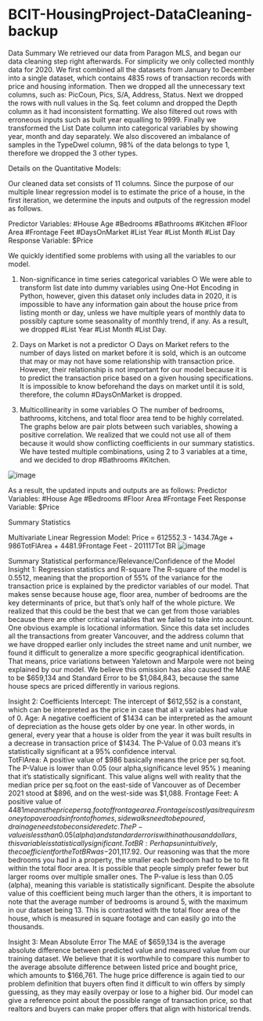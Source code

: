 # BCIT-HousingProject-DataCleaning-backup

Data Summary
We retrieved our data from Paragon MLS, and began our data cleaning step right afterwards. For simplicity we only collected monthly data for 2020. We first combined all the datasets from January to December into a single dataset, which contains 4835 rows of transaction records with price and housing information. Then we dropped all the unnecessary text columns, such as: PicCoun, Pics, S/A, Address, Status. Next we dropped the rows with null values in the Sq. feet column and dropped the Depth column as it had inconsistent formatting. We also filtered out rows with erroneous inputs such as built year equalling to 9999. Finally we transformed the List Date column into categorical variables by showing year, month and day separately. We also discovered an imbalance of samples in the TypeDwel column, 98% of the data belongs to type 1, therefore we dropped the 3 other types. 

Details on the Quantitative Models:

Our cleaned data set consists of 11 columns. Since the purpose of our multiple linear regression model is to estimate the price of a house, in the first iteration, we determine the inputs and outputs of the regression model as follows.

Predictor Variables: #House Age #Bedrooms #Bathrooms #Kitchen #Floor Area #Frontage Feet #DaysOnMarket #List Year #List Month #List Day
Response Variable: $Price

We quickly identified some problems with using all the variables to our model.

1.	Non-significance in time series categorical variables
○	We were able to transform list date into dummy variables using One-Hot Encoding in Python, however, given this dataset only includes data in 2020, it is impossible to have any information gain about the house price from listing month or day, unless we have multiple years of monthly data to possibly capture some seasonality of monthly trend, if any. As a result, we dropped #List Year #List Month #List Day.

2.	Days on Market is not a predictor
○	Days on Market refers to the number of days listed on market before it is sold, which is an outcome that may or may not have some relationship with transaction price. However, their relationship is not important for our model because it is to predict the transaction price based on a given housing specifications. It is impossible to know beforehand the days on market until it is sold, therefore, the column #DaysOnMarket is dropped. 

3.	Multicollinearity in some variables
○	The number of bedrooms, bathrooms, kitchens, and total floor area tend to be highly correlated. The graphs below are pair plots between such variables, showing a positive correlation. We realized that we could not use all of them because it would show conflicting coefficients in our summary statistics. We have tested multiple combinations, using 2 to 3 variables at a time, and we decided to drop #Bathrooms #Kitchen.

![image](https://user-images.githubusercontent.com/91990283/158269240-1aa83c8f-a69f-411a-9c2c-34cd0077b904.png)

As a result, the updated inputs and outputs are as follows: 
Predictor Variables: #House Age #Bedrooms #Floor Area #Frontage Feet 
Response Variable: $Price

Summary Statistics

Multivariate Linear Regression Model:
Price = 612552.3 - 1434.7Age + 986TotFlArea + 4481.9Frontage Feet - 201117Tot BR 
![image](https://user-images.githubusercontent.com/91990283/158269299-3e598fc6-9874-4c76-b993-cc53a7f641a0.png)

Summary Statistical performance/Relevance/Confidence of the Model
Insight 1: Regression statistics and R-square
The R-square of the model is 0.5512, meaning that the proportion of 55% of the variance for the transaction price is explained by the predictor variables of our model. That makes sense because house age, floor area, number of bedrooms are the key determinants of price, but that’s only half of the whole picture. We realized that this could be the best that we can get from those variables because there are other critical variables that we failed to take into account. One obvious example is locational information. Since this data set includes all the transactions from greater Vancouver, and the address column that we have dropped earlier only includes the street name and unit number, we found it difficult to generalize a more specific geographical identification. That means, price variations between Yaletown and Marpole were not being explained by our model. We believe this omission has also caused the MAE to be $659,134 and Standard Error to be $1,084,843, because the same house specs are priced differently in various regions. 

Insight 2: Coefficients
Intercept: The intercept of $612,552 is a constant, which can be interpreted as the price in case that all x variables had value of 0.
Age: A negative coefficient of $1434 can be interpreted as the amount of depreciation as the house gets older by one year. In other words, in general, every year that a house is older from the year it was built results in a decrease in transaction price of $1434. The P-Value of 0.03 means it’s statistically significant at a 95% confidence interval.     
TotFlArea: A positive value of $986 basically means the price per sq.foot. The P-Value is lower than 0.05 (our alpha,significance level 95% ) meaning that it’s statistically significant. This value aligns well with reality that the median price per sq.foot on the east-side of Vancouver as of December 2021 stood at $896, and on the west-side was $1,088. 
Frontage Feet: A positive value of $4481 means the price per sq.foot of frontage area. Frontage is costly as it requires money to pave roads in front of homes, sidewalks need to be poured, drainage needs to be considered etc. The P-value is less than 0.05 (alpha) and standard error is within a thousand dollars, this variable is statistically significant. 
Tot BR: Perhaps unintuitively, the coefficient for the Tot BR was -$201,117.92. Our reasoning was that the more bedrooms you had in a property, the smaller each bedroom had to be to fit within the total floor area. It is possible that people simply prefer fewer but larger rooms over multiple smaller ones. The P-value is less than 0.05 (alpha), meaning this variable is statistically significant. Despite the absolute value of this coefficient being much larger than the others, it is important to note that the average number of bedrooms is around 5, with the maximum in our dataset being 13. This is contrasted with the total floor area of the house, which is measured in square footage and can easily go into the thousands. 

Insight 3: Mean Absolute Error
The MAE of $659,134 is the average absolute difference between predicted value and measured value from our training dataset. We believe that it is worthwhile to compare this number to the average absolute difference between listed price and bought price, which amounts to $166,761. The huge price difference is again tied to our problem definition that buyers often find it difficult to win offers by simply guessing, as they may easily overpay or lose to a higher bid. Our model can give a reference point about the possible range of transaction price, so that realtors and buyers can make proper offers that align with historical trends. 
